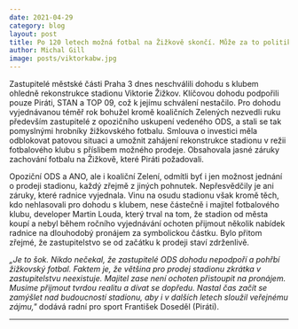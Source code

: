 ```yaml
---
date: 2021-04-29
category: blog
layout: post
title: Po 120 letech možná fotbal na Žižkově skončí. Může za to politikaření ODS a neochota majitele klubu smířit se s pronájmem.
author: Michal Gill
image: posts/viktorkabw.jpg
---
```


Zastupitelé městské části Praha 3 dnes neschválili dohodu s klubem ohledně rekonstrukce stadionu Viktorie Žižkov. Klíčovou dohodu podpořili pouze Piráti, STAN a TOP 09, což k jejímu schválení nestačilo. Pro dohodu vyjednávanou téměř rok bohužel kromě koaličních Zelených nezvedli ruku především zastupitelé z opozičního uskupení vedeného ODS, a stali se tak pomyslnými hrobníky žižkovského fotbalu. Smlouva o investici měla odblokovat patovou situaci a umožnit zahájení rekonstrukce stadionu v režii fotbalového klubu s příslibem možného prodeje. Obsahovala jasné záruky zachování fotbalu na Žižkově, které Piráti požadovali. 

Opoziční ODS a ANO, ale i koaliční Zelení, odmítli byť i jen možnost jednání o prodeji stadionu, každý zřejmě z jiných pohnutek. Nepřesvědčily je ani záruky, které radnice vyjednala. Vinu na osudu stadionu však kromě těch, kdo nehlasovali pro dohodu s klubem, nese částečně i majitel fotbalového klubu, developer Martin Louda, který trval na tom, že stadion od města koupí a nebyl během ročního vyjednávání ochoten přijmout několik nabídek radnice na dlouhodobý pronájem za symbolickou částku. Bylo přitom zřejmé, že zastupitelstvo se od začátku k prodeji staví zdrženlivě. 

*„Je to šok. Nikdo nečekal, že zastupitelé ODS dohodu nepodpoří a pohřbí žižkovský fotbal. Faktem je, že většina pro prodej stadionu zkrátka v zastupitelstvu neexistuje. Majitel zase není ochoten přistoupit na pronájem. Musíme přijmout tvrdou realitu a dívat se dopředu. Nastal čas začít se zamýšlet nad budoucností stadionu, aby i v dalších letech sloužil veřejnému zájmu,"* dodává radní pro sport František Doseděl (Piráti). 

- - -
